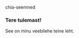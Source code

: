 chia-seemned
<!DOCTYPE html>
<html>
<head>
<title>Teine leht</title>
</head>
<body
    style = "background-image:url(https://eskipaper.com/images/leaves-background-1.jpg);">
	<h3>Tere tulemast!</h3>
	<p>See on minu veebilehe teine leht.</p>
</body>
</html>
